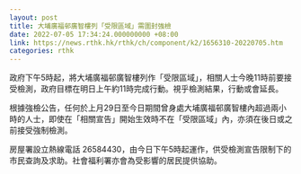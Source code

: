 ```yaml
---
layout: post
title: 大埔廣福邨廣智樓列「受限區域」需圍封強檢
date: 2022-07-05 17:34:24.000000000 +08:00
link: https://news.rthk.hk/rthk/ch/component/k2/1656310-20220705.htm
categories: rthk
---
```


政府下午5時起，將大埔廣福邨廣智樓列作「受限區域」，相關人士今晚11時前要接受檢測，政府目標在明日上午約11時完成行動。視乎檢測結果，行動或會延長。

根據強檢公告，任何於上月29日至今日期間曾身處大埔廣福邨廣智樓內超過兩小時的人士，即使在「相關宣告」開始生效時不在「受限區域」內，亦須在後日或之前接受強制檢測。

房屋署設立熱線電話 26584430，由今日下午5時起運作，供受檢測宣告限制下的市民查詢及求助。社會福利署亦會為受影響的居民提供協助。
